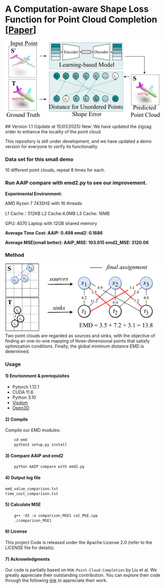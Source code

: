 # A Computation-aware Shape Loss Function for Point Cloud Completion [[Paper](https://ojs.aaai.org/index.php/AAAI/article/view/28558)]
<p align="center">
    <img width="600" src="Figure_1.png" alt="Material Bread logo">
</p>
## Version 1.1 (Update at 15/01/2025)
New: We have updated the zigzag order to enhance the locality of the point cloud. 

This repository is still under development, and we have updated a demo version for everyone to verify its functionality.

### Data set for this small demo
10 different point clouds, repeat 8 times for each.

### Run AAIP compare with emd2.py to see our improvement.
**Experimental Environment:**  

AMD Ryzen 7 7435HS with 16 threads 

L1 Cache：512KB L2 Cache:4.0MB L3 Cache: 16MB

GPU: 4070 Laptop with 12GB shared memory


**Average Time Cost: AAIP: 0.498 emd2: 0.1686**

**Average MSE(small better): AAIP_MSE: 103.615 emd2_MSE: 3120.06**

### Method 
<img src="figure_2.png" width="800">
Two point clouds are regarded as sources and sinks, with the objective of finding an one-to-one mapping of three-dimensional points that satisfy optimization conditions. Finally, the global minimum distance EMD is determined.


### Usage

#### 1) Envrionment & prerequisites
- Pytorch 1.12.1
- CUDA 11.6
- Python 3.10
- [Visdom](https://github.com/facebookresearch/visdom)
- [Open3D](http://www.open3d.org/docs/release/index.html#python-api-index)

#### 2) Compile
Compile our EMD modules:  
```
    cd emd
    python3 setup.py install
```

#### 3) Compare AAIP and emd2
```
    python AAIP compare with emd2.py
```

#### 4) Output log file 
    emd_value_comparison.txt
    time_cost_comparison.txt

#### 5) Calculate MSE
```
    g++ -O3 -o comparison_MSE1 cal_MSE.cpp
    ./comparison_MSE1
```

#### 6) License
This project Code is released under the Apache License 2.0 (refer to the LICENSE file for details).

#### 7) Acknowledgments
Our code is partially based on `MSN-Point-Cloud-Completion` by Liu et al. 
We greatly appreciate their outstanding contribution. 
You can explore their code through the following [link](https://github.com/Colin97/MSN-Point-Cloud-Completion) to appreciate their work.
